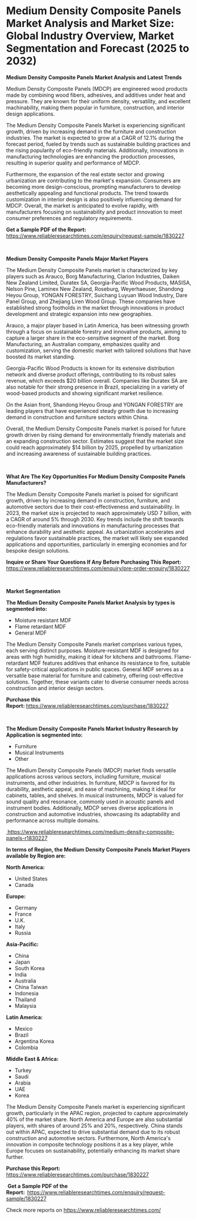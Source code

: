 <p><h1>Medium Density Composite Panels Market Analysis and Market Size: Global Industry Overview, Market Segmentation and Forecast (2025 to 2032)</h1></p><p><strong>Medium Density Composite Panels Market Analysis and Latest Trends</strong></p>
<p><p>Medium Density Composite Panels (MDCP) are engineered wood products made by combining wood fibers, adhesives, and additives under heat and pressure. They are known for their uniform density, versatility, and excellent machinability, making them popular in furniture, construction, and interior design applications.</p><p>The Medium Density Composite Panels Market is experiencing significant growth, driven by increasing demand in the furniture and construction industries. The market is expected to grow at a CAGR of 12.1% during the forecast period, fueled by trends such as sustainable building practices and the rising popularity of eco-friendly materials. Additionally, innovations in manufacturing technologies are enhancing the production processes, resulting in superior quality and performance of MDCP.</p><p>Furthermore, the expansion of the real estate sector and growing urbanization are contributing to the market's expansion. Consumers are becoming more design-conscious, prompting manufacturers to develop aesthetically appealing and functional products. The trend towards customization in interior design is also positively influencing demand for MDCP. Overall, the market is anticipated to evolve rapidly, with manufacturers focusing on sustainability and product innovation to meet consumer preferences and regulatory requirements.</p></p>
<p><strong>Get a Sample PDF of the Report:&nbsp;</strong> <a href="https://www.reliableresearchtimes.com/enquiry/request-sample/1830227?utm_campaign=3207&utm_medium=2&utm_source=Github&utm_content=ia&utm_term=03042025&utm_id=medium-density-composite-panels">https://www.reliableresearchtimes.com/enquiry/request-sample/1830227</a></p>
<p>&nbsp;</p>
<p><strong>Medium Density Composite Panels Major Market Players</strong></p>
<p><p>The Medium Density Composite Panels market is characterized by key players such as Arauco, Borg Manufacturing, Clarion Industries, Daiken New Zealand Limited, Duratex SA, Georgia-Pacific Wood Products, MASISA, Nelson Pine, Laminex New Zealand, Roseburg, Weyerhaeuser, Shandong Heyou Group, YONGAN FORESTRY, Suichang Luyuan Wood Industry, Dare Panel Group, and Zhejiang Liren Wood Group. These companies have established strong footholds in the market through innovations in product development and strategic expansion into new geographies.</p><p>Arauco, a major player based in Latin America, has been witnessing growth through a focus on sustainable forestry and innovative products, aiming to capture a larger share in the eco-sensitive segment of the market. Borg Manufacturing, an Australian company, emphasizes quality and customization, serving the domestic market with tailored solutions that have boosted its market standing.</p><p>Georgia-Pacific Wood Products is known for its extensive distribution network and diverse product offerings, contributing to its robust sales revenue, which exceeds $20 billion overall. Companies like Duratex SA are also notable for their strong presence in Brazil, specializing in a variety of wood-based products and showing significant market resilience.</p><p>On the Asian front, Shandong Heyou Group and YONGAN FORESTRY are leading players that have experienced steady growth due to increasing demand in construction and furniture sectors within China.</p><p>Overall, the Medium Density Composite Panels market is poised for future growth driven by rising demand for environmentally friendly materials and an expanding construction sector. Estimates suggest that the market size could reach approximately $14 billion by 2025, propelled by urbanization and increasing awareness of sustainable building practices.</p></p>
<p>&nbsp;</p>
<p><strong>What Are The Key Opportunities For Medium Density Composite Panels Manufacturers?</strong></p>
<p><p>The Medium Density Composite Panels market is poised for significant growth, driven by increasing demand in construction, furniture, and automotive sectors due to their cost-effectiveness and sustainability. In 2023, the market size is projected to reach approximately USD 7 billion, with a CAGR of around 5% through 2030. Key trends include the shift towards eco-friendly materials and innovations in manufacturing processes that enhance durability and aesthetic appeal. As urbanization accelerates and regulations favor sustainable practices, the market will likely see expanded applications and opportunities, particularly in emerging economies and for bespoke design solutions.</p></p>
<p><strong>Inquire or Share Your Questions If Any Before Purchasing This Report:</strong> <a href="https://www.reliableresearchtimes.com/enquiry/pre-order-enquiry/1830227?utm_campaign=3207&utm_medium=2&utm_source=Github&utm_content=ia&utm_term=03042025&utm_id=medium-density-composite-panels">https://www.reliableresearchtimes.com/enquiry/pre-order-enquiry/1830227</a></p>
<p>&nbsp;</p>
<p><strong>Market Segmentation</strong></p>
<p><strong>The Medium Density Composite Panels Market Analysis by types is segmented into:</strong></p>
<p><ul><li>Moisture resistant MDF</li><li>Flame retardant MDF</li><li>General MDF</li></ul></p>
<p><p>The Medium Density Composite Panels market comprises various types, each serving distinct purposes. Moisture-resistant MDF is designed for areas with high humidity, making it ideal for kitchens and bathrooms. Flame-retardant MDF features additives that enhance its resistance to fire, suitable for safety-critical applications in public spaces. General MDF serves as a versatile base material for furniture and cabinetry, offering cost-effective solutions. Together, these variants cater to diverse consumer needs across construction and interior design sectors.</p></p>
<p><strong>Purchase this Report:&nbsp;</strong><a href="https://www.reliableresearchtimes.com/purchase/1830227?utm_campaign=3207&utm_medium=2&utm_source=Github&utm_content=ia&utm_term=03042025&utm_id=medium-density-composite-panels">https://www.reliableresearchtimes.com/purchase/1830227</a></p>
<p>&nbsp;</p>
<p><strong>The Medium Density Composite Panels Market Industry Research by Application is segmented into:</strong></p>
<p><ul><li>Furniture</li><li>Musical Instruments</li><li>Other</li></ul></p>
<p><p>The Medium Density Composite Panels (MDCP) market finds versatile applications across various sectors, including furniture, musical instruments, and other industries. In furniture, MDCP is favored for its durability, aesthetic appeal, and ease of machining, making it ideal for cabinets, tables, and shelves. In musical instruments, MDCP is valued for sound quality and resonance, commonly used in acoustic panels and instrument bodies. Additionally, MDCP serves diverse applications in construction and automotive industries, showcasing its adaptability and performance across multiple domains.</p></p>
<p><a href="https://www.reliableresearchtimes.com/medium-density-composite-panels-r1830227?utm_campaign=3207&utm_medium=2&utm_source=Github&utm_content=ia&utm_term=03042025&utm_id=medium-density-composite-panels">&nbsp;https://www.reliableresearchtimes.com/medium-density-composite-panels-r1830227</a></p>
<p><strong>In terms of Region, the Medium Density Composite Panels Market Players available by Region are:</strong></p>
<p>
    <p> <strong> North America: </strong>
        <ul>
            <li>United States</li>
            <li>Canada</li>
        </ul>
        </p> 
    <p> <strong> Europe: </strong>
        <ul>
            <li>Germany</li>
            <li>France</li>
            <li>U.K.</li>
            <li>Italy</li>
            <li>Russia</li>
        </ul>
        </p> 
    <p> <strong> Asia-Pacific: </strong>
        <ul>
            <li>China</li>
            <li>Japan</li>
            <li>South Korea</li>
            <li>India</li>
            <li>Australia</li>
            <li>China Taiwan</li>
            <li>Indonesia</li>
            <li>Thailand</li>
            <li>Malaysia</li>
        </ul>
        </p> 
    <p> <strong> Latin America: </strong>
        <ul>
            <li>Mexico</li>
            <li>Brazil</li>
            <li>Argentina Korea</li>
            <li>Colombia</li>
        </ul>
        </p> 
    <p> <strong> Middle East & Africa: </strong>
        <ul>
            <li>Turkey</li>
            <li>Saudi</li>
            <li>Arabia</li>
            <li>UAE</li>
            <li>Korea</li>
        </ul>
    </p>
    </p>
<p><p>The Medium Density Composite Panels market is experiencing significant growth, particularly in the APAC region, projected to capture approximately 40% of the market share. North America and Europe are also substantial players, with shares of around 25% and 20%, respectively. China stands out within APAC, expected to drive substantial demand due to its robust construction and automotive sectors. Furthermore, North America's innovation in composite technology positions it as a key player, while Europe focuses on sustainability, potentially enhancing its market share further.</p></p>
<p><strong>Purchase this Report: </strong><a href="https://www.reliableresearchtimes.com/purchase/1830227?utm_campaign=3207&utm_medium=2&utm_source=Github&utm_content=ia&utm_term=03042025&utm_id=medium-density-composite-panels">https://www.reliableresearchtimes.com/purchase/1830227</a></p>
<p>&nbsp;<strong>Get a Sample PDF of the Report:&nbsp;&nbsp;</strong><a href="https://www.reliableresearchtimes.com/enquiry/request-sample/1830227?utm_campaign=3207&utm_medium=2&utm_source=Github&utm_content=ia&utm_term=03042025&utm_id=medium-density-composite-panels">https://www.reliableresearchtimes.com/enquiry/request-sample/1830227</a></p>
<p><strong></strong></p>
<p>Check more reports on <a href="https://www.reliableresearchtimes.com/?utm_campaign=3207&utm_medium=2&utm_source=Github&utm_content=ia&utm_term=03042025&utm_id=medium-density-composite-panels">https://www.reliableresearchtimes.com/</a></p>